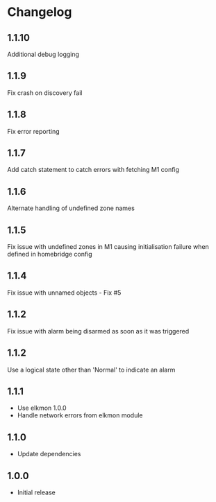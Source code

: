 Changelog
=========
1.1.10
------
Additional debug logging

1.1.9
-----
Fix crash on discovery fail

1.1.8
-----
Fix error reporting

1.1.7
-----
Add catch statement to catch errors with fetching M1 config

1.1.6
-----
Alternate handling of undefined zone names

1.1.5
-----
Fix issue with undefined zones in M1 causing initialisation failure when defined in homebridge config

1.1.4
-----
Fix issue with unnamed objects - Fix #5

1.1.2
-----
Fix issue with alarm being disarmed as soon as it was triggered

1.1.2
-----
Use a logical state other than 'Normal' to indicate an alarm

1.1.1
-----
* Use elkmon 1.0.0
* Handle network errors from elkmon module

1.1.0
-----
* Update dependencies

1.0.0
-----
* Initial release
